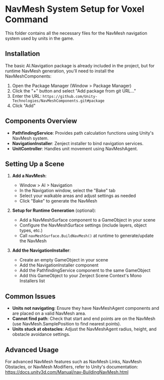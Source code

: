 # NavMesh System Setup for Voxel Command

This folder contains all the necessary files for the NavMesh navigation system used by units in the game.

## Installation

The basic AI.Navigation package is already included in the project, but for runtime NavMesh generation, you'll need to install the NavMeshComponents:

1. Open the Package Manager (Window > Package Manager)
2. Click the "+" button and select "Add package from git URL..."
3. Enter the URL: `https://github.com/Unity-Technologies/NavMeshComponents.git#package`
4. Click "Add"

## Components Overview

- **PathfindingService**: Provides path calculation functions using Unity's NavMesh system.
- **NavigationInstaller**: Zenject installer to bind navigation services.
- **UnitController**: Handles unit movement using NavMeshAgent.

## Setting Up a Scene

1. **Add a NavMesh**: 
   - Window > AI > Navigation
   - In the Navigation window, select the "Bake" tab
   - Select your walkable areas and adjust settings as needed
   - Click "Bake" to generate the NavMesh

2. **Setup for Runtime Generation** (optional):
   - Add a NavMeshSurface component to a GameObject in your scene
   - Configure the NavMeshSurface settings (include layers, object types, etc.)
   - Call `navMeshSurface.BuildNavMesh()` at runtime to generate/update the NavMesh

3. **Add the NavigationInstaller**:
   - Create an empty GameObject in your scene
   - Add the NavigationInstaller component
   - Add the PathfindingService component to the same GameObject
   - Add this GameObject to your Zenject Scene Context's Mono Installers list

## Common Issues

- **Units not navigating**: Ensure they have NavMeshAgent components and are placed on a valid NavMesh area.
- **Cannot find path**: Check that start and end points are on the NavMesh (use NavMesh.SamplePosition to find nearest points).
- **Units stuck at obstacles**: Adjust the NavMeshAgent radius, height, and obstacle avoidance settings.

## Advanced Usage

For advanced NavMesh features such as NavMesh Links, NavMesh Obstacles, or NavMesh Modifiers, refer to Unity's documentation:
https://docs.unity3d.com/Manual/nav-BuildingNavMesh.html 
